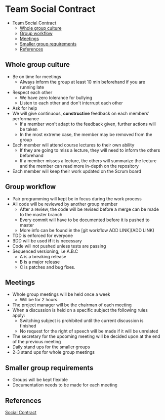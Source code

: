 # Team Social Contract

- [Team Social Contract](#team-social-contract)
    - [Whole group culture](#whole-group-culture)
    - [Group workflow](#group-workflow)
    - [Meetings](#meetings)
    - [Smaller group requirements](#smaller-group-requirements)
    - [References](#references)

## Whole group culture

- Be on time for meetings
    - Always inform the group at least 10 min beforehand if you are running late
- Respect each other
    - We have zero tolerance for bullying
    - Listen to each other and don't interrupt each other
- Ask for help
- We will give continuous, **constructive** feedback on each members' performance
    - If a member won't adapt to the feedback given, further actions will be taken
    - In the most extreme case, the member may be removed from the group
- Each member will attend course lectures to their own ability
    - If they are going to miss a lecture, they will need to inform the others beforehand
    - If a member misses a lecture, the others will summarize the lecture and the member can read more in-depth on the repository
- Each member will keep their work updated on the Scrum board

## Group workflow

- Pair programming will kept be in focus during the work process
- All code will be reviewed by another group member
    - After a review, the code will be revised before a merge can be made to the master branch
    - Every commit will have to be documented before it is pushed to master
    - More info can be found in the [git workflow ADD LINK](ADD LINK)
- TDD is enforced for everyone
- BDD will be used **if** it is necessary
- Code will not pushed unless tests are passing
- Sequenced versioning, i.e A.B.C
    - A is a breaking release
    - B is a major release
    - C is patches and bug fixes.

## Meetings

- Whole group meetings will be held once a week
    - Will be for 2 hours
- The project manager will be the chairman of each meeting
- When a discussion is held on a specific subject the following rules apply:
    - Switching subject is prohibited until the current discussion is finished
    - No request for the right of speech will be made if it will be unrelated
- The secretary for the upcoming meeting will be decided upon at the end of the previous meeting
- Daily stand ups for the smaller groups
- 2-3 stand ups for whole group meetings

## Smaller group requirements

- Groups will be kept flexible
- Documentation needs to be made for each meeting

## References

[Social Contract](https://theagileexecutive.com/tag/social-contract/)